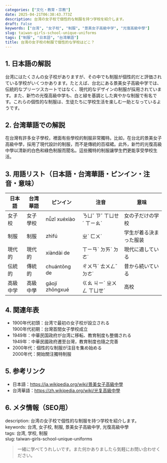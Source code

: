 ```yaml
---
categories: ["文化・教育・宗教"]
date: 2025-04-21T06:38:43.773Z
description: 台湾の女子校で個性的な制服を持つ学校を紹介します。
draft: False
keywords: ["台湾", "女子校", "制服", "景美女子高級中学", "光復高級中學"]
slug: taiwan-girls-school-unique-uniforms
tags: ["制服", "日本語", "台湾華語"]
title: 台湾の女子校の制服で個性的な学校はどこ？
---
```




## 1. 日本語の解説  
台湾にはたくさんの女子校がありますが、その中でも制服が個性的だと評価されている学校がいくつかあります。たとえば、台北にある景美女子高級中学では、伝統的なプリーツスカートではなく、現代的なデザインの制服が採用されています。また、新竹の光復高級中学も、白と緑を基調とした爽やかな制服で有名です。これらの個性的な制服は、生徒たちに学校生活を楽しむ一助となっているようです。

## 2. 台湾華語での解説  
在台灣有許多女子學校，裡面有些學校的制服非常獨特。比如，在台北的景美女子高級中學，採用了現代設計的制服，而不是傳統的百褶裙。此外，新竹的光復高級中學以清新的白色和綠色制服而聞名。這些獨特的制服讓學生們更能享受學校生活。

## 3. 用語リスト（日本語・台湾華語・ピンイン・注音・意味）  
| 日本語          | 台湾華語          | ピンイン        | 注音        | 意味                  |
|--------------|------------------|--------------|------------|--------------------|
| 女子校        | 女子學校         | nǚzǐ xuéxiào | ㄋㄩˇ ㄗˇ ㄒㄩㄝˊ ㄒㄧㄠˋ | 女の子だけの学校     |
| 制服          | 制服             | zhìfú        | ㄓˋ ㄈㄨˊ   | 学生が着る決まった服装 |
| 現代的        | 現代的           | xiàndài de   | ㄒㄧㄢˋ ㄉㄞˋ ㄉㄜ˙ | 現代に適している     |
| 伝統的        | 傳統的           | chuántǒng de | ㄔㄨㄢˊ ㄊㄨㄥˇ ㄉㄜ˙ | 昔から続いている     |
| 高級中学     | 高級中學         | gāojí zhōngxué | ㄍㄠ ㄐㄧˊ ㄓㄨㄥ ㄒㄩㄝˊ | 高校                 |

## 4. 関連年表  
- 1900年代初頭：台湾で最初の女子校が設立される  
  1900年代初期：台灣首間女子學校成立
- 1949年：中華民国政府が台湾に移転、教育制度も整備される  
  1949年：中華民國政府遷至台灣，教育制度也隨之完善
- 2000年代：個性的な制服が注目を集め始める  
  2000年代：開始關注獨特制服

## 5. 参考リンク  
- 日本語：https://ja.wikipedia.org/wiki/景美女子高級中學  
- 台湾華語：https://zh.wikipedia.org/wiki/光复高級中學

## 6. メタ情報（SEO用）  
description: 台湾の女子校で個性的な制服を持つ学校を紹介します。  
keywords: 台湾, 女子校, 制服, 景美女子高級中学, 光復高級中學  
tags: 台湾, 学校, 制服  
slug: taiwan-girls-school-unique-uniforms  

> 一緒に学べてうれしいです。また何かありましたら気軽にお問い合わせください。